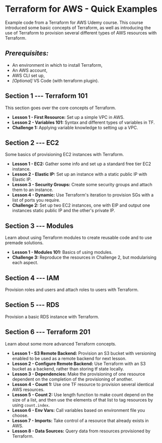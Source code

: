 # Terraform for AWS - Quick Examples
 
Example code from a Terraform for AWS Udemy course. This course introduced some basic concepts of Terraform, as well as introducing the use of Terraform to provision several different types of AWS resources with Terraform.

## *Prerequisites:*

+ An environment in which to install Terraform,
+ An AWS account,
+ AWS CLI set up,
+ *[Optional]* VS Code (with terraform plugin).

## Section 1 --- Terraform 101

This section goes over the core concepts of Terraform.

+ **Lesson 1 - First Resource:** Set up a simple VPC in AWS.
+ **Lesson 2 - Variables 101:** Syntax and different types of variables in TF.
+ **Challenge 1:** Applying variable knowledge to setting up a VPC.

## Section 2 --- EC2

Some basics of provisioning EC2 instances with Terraform.

+ **Lesson 1 - EC2:** Gather some info and set up a standard free tier EC2 instance.
+ **Lesson 2 - Elastic IP:** Set up an instance with a static public IP with Elastic IP.
+ **Lesson 3 - Security Groups:** Create some security groups and attach them to an instance.
+ **Lesson 4 - Dynamic:** Use Terraform's iteration to provision SGs with a list of ports you require.
+ **Challenge 2:** Set up two EC2 instances, one with EIP and output one instances static public IP and the other's private IP.

## Section 3 --- Modules

Learn about using Terraform modules to create reusable code and to use premade solutions.

+ **Lesson 1 - Modules 101:** Basics of using modules.
+ **Challenge 3:** Reproduce the resources in Challenge 2, but modularising each aspect.

## Section 4 --- IAM

Provision roles and users and attach roles to users with Terraform.

## Section 5 --- RDS

Provision a basic RDS instance with Terraform.

## Section 6 --- Terraform 201

Learn about some more advanced Terraform concepts.

+ **Lesson 1 - S3 Remote Backend:** Provision an S3 bucket with versioning enabled to be used as a remote backend for next lesson.
+ **Lesson 2 - Configure Remote Backend:** Use Terraform with an S3 bucket as a backend, rather than storing tf state locally.
+ **Lesson 3 - Dependencies:** Make the provisioning of one resource dependent on the completion of the provisioning of another.
+ **Lesson 4 - Count 1:** Use one TF resource to provision several identical AWS resources.
+ **Lesson 5 - Count 2:** Use length function to make count depend on the size of a list, and then use the elements of that list to tag resources by using `count.index`.
+ **Lesson 6 - Env Vars:** Call variables based on environment file you choose.
+ **Lesson 7 - Imports:** Take control of a resource that already exists in AWS.
+ **Lesson 8 - Data Sources:** Query data from resources provisioned by Terraform.
